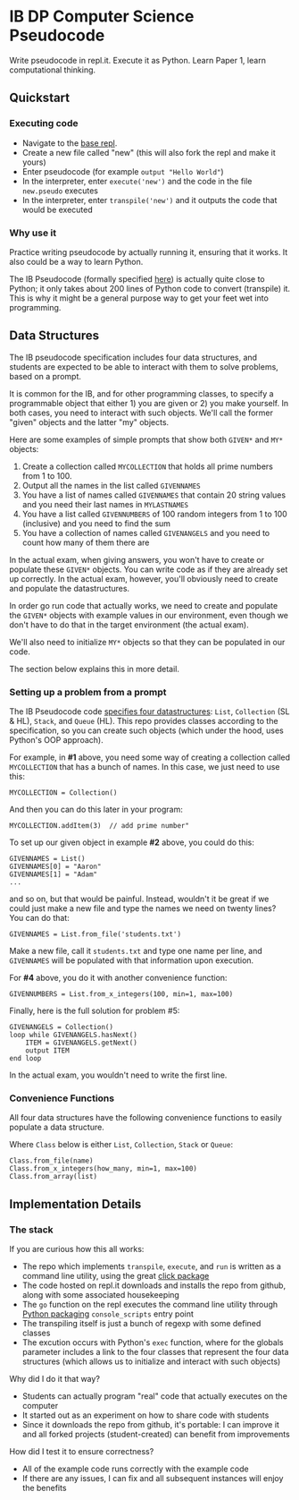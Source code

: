# IB DP Computer Science Pseudocode

Write pseudocode in repl.it. Execute it as Python. Learn Paper 1, learn computational thinking.

## Quickstart

### Executing code

- Navigate to the [base repl](https://repl.it/@adammorris/InputPseudocode).
- Create a new file called "new" (this will also fork the repl and make it yours)
- Enter pseudocode (for example `output "Hello World"`)
- In the interpreter, enter `execute('new')` and the code in the file `new.pseudo` executes
- In the interpreter, enter `transpile('new')` and it outputs the code that would be executed

### Why use it

Practice writing pseudocode by actually running it, ensuring that it works. It also could be a way to learn Python.

The IB Pseudocode (formally specified [here](https://ib.compscihub.net/wp-content/uploads/2015/04/IB-Pseudocode-rules-more.pdf)) is actually quite close to Python; it only takes about 200 lines of Python code to convert (transpile) it.  This is why it might be a general purpose way to get your feet wet into programming.

## Data Structures

The IB pseudocode specification includes four data structures, and students are expected to be able to interact with them to solve problems, based on a prompt.

It is common for the IB, and for other programming classes, to specify a programmable object that either 1) you are given or 2) you make yourself. In both cases, you need to interact with such objects. We'll call the former "given" objects and the latter "my" objects.

Here are some examples of simple prompts that show both `GIVEN*` and `MY*` objects:

1. Create a collection called `MYCOLLECTION` that holds all prime numbers from 1 to 100.
2. Output all the names in the list called `GIVENNAMES`
3. You have a list of names called `GIVENNAMES` that contain 20 string values and you need their last names in `MYLASTNAMES`
4. You have a list called `GIVENNUMBERS` of 100 random integers from 1 to 100 (inclusive) and you need to find the sum
5. You have a collection of names called `GIVENANGELS` and you need to count how many of them there are

In the actual exam, when giving answers, you won't have to create or populate these `GIVEN*` objects. You can write code as if they are already set up correctly. In the actual exam, however, you'll obviously need to create and populate the datastructures.

In order go run code that actually works, we need to create and populate the `GIVEN*` objects with example values in our environment, even though we don't have to do that in the target environment (the actual exam).

We'll also need to initialize `MY*` objects so that they can be populated in our code.

The section below explains this in more detail.


### Setting up a problem from a prompt

The IB Pseudocode code [specifies four datastructures](https://computersciencewiki.org/images/c/c6/IB-Pseudocode-rules.pdf): `List`, `Collection` (SL & HL), `Stack`, and `Queue` (HL). This repo provides classes according to the specification, so you can create such objects (which under the hood, uses Python's OOP approach).

For example, in **#1** above, you need some way of creating a collection called `MYCOLLECTION` that has a bunch of names. In this case, we just need to use this:

```MYCOLLECTION = Collection()```

And then you can do this later in your program:

```MYCOLLECTION.addItem(3)  // add prime number"```

To set up our given object in example **#2** above, you could do this:

```
GIVENNAMES = List()
GIVENNAMES[0] = "Aaron"
GIVENNAMES[1] = "Adam"
...
```

and so on, but that would be painful. Instead, wouldn't it be great if we could just make a new file and type the names we need on twenty lines? You can do that:

```
GIVENNAMES = List.from_file('students.txt')
```

Make a new file, call it `students.txt` and type one name per line, and `GIVENNAMES` will be populated with that information upon execution.

For **#4** above, you do it with another convenience function:

```
GIVENNUMBERS = List.from_x_integers(100, min=1, max=100)
```

Finally, here is the full solution for problem #5:

```
GIVENANGELS = Collection()
loop while GIVENANGELS.hasNext()
    ITEM = GIVENANGELS.getNext()
    output ITEM
end loop
```

In the actual exam, you wouldn't need to write the first line.



### Convenience Functions

All four data structures have the following convenience functions to easily populate a data structure.

Where `Class` below is either `List`, `Collection`, `Stack` or `Queue`:

```
Class.from_file(name)
Class.from_x_integers(how_many, min=1, max=100)
Class.from_array(list)
```

## Implementation Details

### The stack

If you are curious how this all works:

- The repo which implements `transpile`, `execute`, and `run` is written as a command line utility, using the great [click package](https://click.palletsprojects.com/en/7.x/)
- The code hosted on repl.it downloads and installs the repo from github, along with some associated housekeeping
- The `go` function on the repl executes the command line utility through [Python packaging](https://packaging.python.org/specifications/entry-points/) `console_scripts` entry point
- The transpiling itself is just a bunch of regexp with some defined classes
- The excution occurs with Python's `exec` function, where for the globals parameter includes a link to the four classes that represent the four data structures (which allows us to initialize and interact with such objects)

Why did I do it that way?

- Students can actually program "real" code that actually executes on the computer
- It started out as an experiment on how to share code with students
- Since it downloads the repo from github, it's portable: I can improve it and all forked projects (student-created) can benefit from improvements

How did I test it to ensure correctness?

- All of the example code runs correctly with the example code
- If there are any issues, I can fix and all subsequent instances will enjoy the benefits
